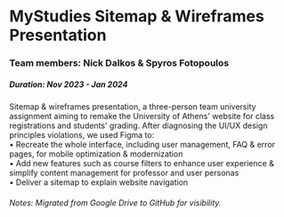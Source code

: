 # MyStudies Sitemap & Wireframes Presentation
<h3>Team members: Nick Dalkos & Spyros Fotopoulos</h3>
<h5>Duration: Nov 2023 - Jan 2024</h5>
Sitemap &amp; wireframes presentation, a three-person team university assignment aiming to remake the University of Athens' website for class registrations and students' grading. After diagnosing the UI/UX design principles violations, we used Figma to: <br/>
• Recreate the whole interface, including user management, FAQ & error pages, for mobile optimization & modernization <br/>
• Add new features such as course filters to enhance user experience & simplify content management for professor and user personas <br/>
• Deliver a sitemap to explain website navigation 

<h6>Notes: Migrated from Google Drive to GitHub for visibility.</h6>
